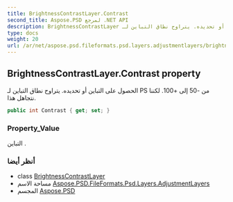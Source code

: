 ```yaml
---
title: BrightnessContrastLayer.Contrast
second_title: Aspose.PSD لمرجع .NET API
description: BrightnessContrastLayer ملكية. الحصول على التباين أو تحديده. يتراوح نطاق التباين لـ PS من 50 إلى 100. لكننا نتجاهل هذا.
type: docs
weight: 20
url: /ar/net/aspose.psd.fileformats.psd.layers.adjustmentlayers/brightnesscontrastlayer/contrast/
---
```

## BrightnessContrastLayer.Contrast property

الحصول على التباين أو تحديده. يتراوح نطاق التباين لـ PS من -50 إلى +100. لكننا نتجاهل هذا.

```csharp
public int Contrast { get; set; }
```

### Property_Value

التباين .

### أنظر أيضا

* class [BrightnessContrastLayer](../)
* مساحة الاسم [Aspose.PSD.FileFormats.Psd.Layers.AdjustmentLayers](../../brightnesscontrastlayer/)
* المجسم [Aspose.PSD](../../../)


